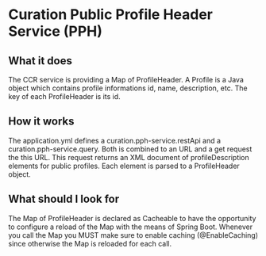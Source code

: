 # Curation Public Profile Header Service (PPH)

## What it does
The CCR service is providing a Map of ProfileHeader. A Profile is a Java object which contains profile informations id, name, description, etc. 
The key of each ProfileHeader is its id.  

## How it works
The application.yml defines a curation.pph-service.restApi and a curation.pph-service.query. Both is combined to an URL 
and a get request the this URL. This request returns an XML document of profileDescription elements for public profiles. 
Each element is parsed to a ProfileHeader object. 

## What should I look for
The Map of ProfileHeader is declared as Cacheable to have the opportunity to configure a reload of the Map with the means of 
Spring Boot. Whenever you call the Map you MUST make sure to enable caching (@EnableCaching) since otherwise the Map is 
reloaded for each call.   
